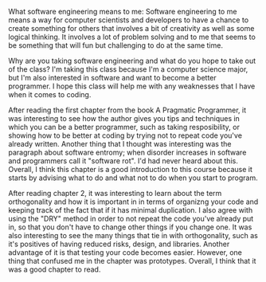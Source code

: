 What software engineering means to me:
Software engineering to me means a way for computer scientists and developers to have a chance to create something for others
that involves a bit of creativity as well as some logical thinking. It involves a lot of problem solving and to me 
that seems to be something that will fun but challenging to do at the same time. 

Why are you taking software engineering and what do you hope to take out of the class?
I'm taking this class because I'm a computer science major, but I'm also interested 
in software and want to become a better programmer. 
I hope this class will help me with any weaknesses that I have when it comes to coding. 

After reading the first chapter from the book A Pragmatic Programmer, it was interesting to see how the author gives you tips and techniques in which you can be a better programmer, such as taking resposibility, or showing how to be better at coding by trying not to repeat code you've already written. Another thing that I thought was interesting was the paragraph about software entromy; when disorder increases in software and programmers call it "software rot". I'd had never heard about this. Overall, I think this chapter is a good introduction to this course because it starts by advising what to do and what not to do when you start to program.

After reading chapter 2, it was interesting to learn about the term orthogonality and how it is important in 
in terms of organizng your code and keeping track of the fact that if it has minimal duplication. I also agree with using the 
"DRY" method in order to not repeat the code you've already put in, so that you don't have to change other things if you change one. It was also interesting to see the many things that tie in with orthogonality, such as it's positives of having reduced risks, design, and libraries. Another advantage of it is that testing your code becomes easier. However, one thing that confused me in the chapter was prototypes. Overall, I think that it was a good chapter to read.
